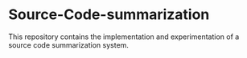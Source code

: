 # Source-Code-summarization
This repository contains the implementation and experimentation of a source code summarization system.
